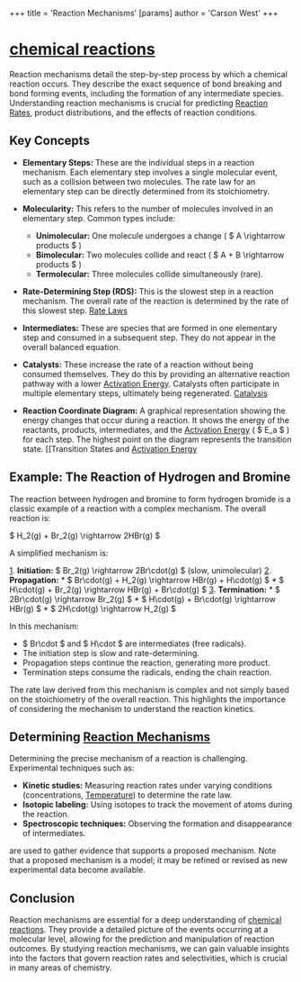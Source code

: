 +++
 title = 'Reaction Mechanisms'
[params]
	author = 'Carson West'
+++
# [chemical reactions](./../chemical-reactions/)
Reaction mechanisms detail the step-by-step process by which a chemical reaction occurs.  They describe the exact sequence of bond breaking and bond forming events, including the formation of any intermediate species. Understanding reaction mechanisms is crucial for predicting [Reaction Rates](./../reaction-rates/), product distributions, and the effects of reaction conditions.

## Key Concepts

* **Elementary Steps:** These are the individual steps in a reaction mechanism. Each elementary step involves a single molecular event, such as a collision between two molecules.  The rate law for an elementary step can be directly determined from its stoichiometry.

* **Molecularity:** This refers to the number of molecules involved in an elementary step.  Common types include:
    * **Unimolecular:** One molecule undergoes a change ( $ A \rightarrow products $ )
    * **Bimolecular:** Two molecules collide and react ( $ A + B \rightarrow products $ )
    * **Termolecular:** Three molecules collide simultaneously (rare).

* **Rate-Determining Step (RDS):** This is the slowest step in a reaction mechanism. The overall rate of the reaction is determined by the rate of this slowest step. [Rate Laws](./../rate-laws/)

* **Intermediates:** These are species that are formed in one elementary step and consumed in a subsequent step. They do not appear in the overall balanced equation.

* **Catalysts:** These increase the rate of a reaction without being consumed themselves. They do this by providing an alternative reaction pathway with a lower [Activation Energy](./../activation-energy/).  Catalysts often participate in multiple elementary steps, ultimately being regenerated. [Catalysis](./../catalysis/)

* **Reaction Coordinate Diagram:** A graphical representation showing the energy changes that occur during a reaction. It shows the energy of the reactants, products, intermediates, and the [Activation Energy](./../activation-energy/) ( $ E_a $ ) for each step.  The highest point on the diagram represents the transition state. [[Transition States and [Activation Energy](./../activation-energy/)


## Example: The Reaction of Hydrogen and Bromine

The reaction between hydrogen and bromine to form hydrogen bromide is a classic example of a reaction with a complex mechanism.  The overall reaction is:

 $ H_2(g) + Br_2(g) \rightarrow 2HBr(g) $ 

A simplified mechanism is:

[1](./../1/). **Initiation:**  $ Br_2(g) \rightarrow 2Br\cdot(g) $  (slow, unimolecular)
[2](./../2/). **Propagation:**
    *  $ Br\cdot(g) + H_2(g) \rightarrow HBr(g) + H\cdot(g) $ 
    *  $ H\cdot(g) + Br_2(g) \rightarrow HBr(g) + Br\cdot(g) $ 
[3](./../3/). **Termination:**
    *  $ 2Br\cdot(g) \rightarrow Br_2(g) $ 
    *  $ H\cdot(g) + Br\cdot(g) \rightarrow HBr(g) $ 
    *  $ 2H\cdot(g) \rightarrow H_2(g) $ 


In this mechanism:

*  $ Br\cdot $  and  $ H\cdot $  are intermediates (free radicals).
* The initiation step is slow and rate-determining.
* Propagation steps continue the reaction, generating more product.
* Termination steps consume the radicals, ending the chain reaction.

The rate law derived from this mechanism is complex and not simply based on the stoichiometry of the overall reaction. This highlights the importance of considering the mechanism to understand the reaction kinetics.


##  Determining [Reaction Mechanisms](./../reaction-mechanisms/) 
Determining the precise mechanism of a reaction is challenging.  Experimental techniques such as:

* **Kinetic studies:** Measuring reaction rates under varying conditions (concentrations, [Temperature](./../temperature/)) to determine the rate law.
* **Isotopic labeling:** Using isotopes to track the movement of atoms during the reaction.
* **Spectroscopic techniques:** Observing the formation and disappearance of intermediates.

are used to gather evidence that supports a proposed mechanism.  Note that a proposed mechanism is a model; it may be refined or revised as new experimental data become available.


## Conclusion

Reaction mechanisms are essential for a deep understanding of [chemical reactions](./../chemical-reactions/). They provide a detailed picture of the events occurring at a molecular level, allowing for the prediction and manipulation of reaction outcomes.  By studying reaction mechanisms, we can gain valuable insights into the factors that govern reaction rates and selectivities, which is crucial in many areas of chemistry.
